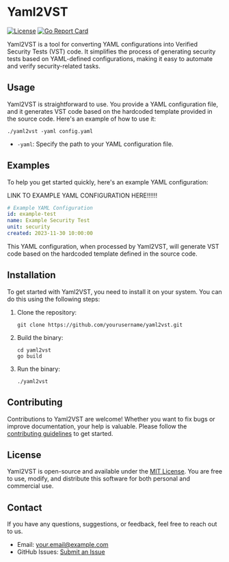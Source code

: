 # Yaml2VST

[![License](https://img.shields.io/badge/license-MIT-blue.svg)](LICENSE)
[![Go Report Card](https://goreportcard.com/badge/github.com/yourusername/yaml2vst)](https://goreportcard.com/report/github.com/yourusername/yaml2vst)

Yaml2VST is a tool for converting YAML configurations into Verified Security Tests (VST) code. It simplifies the process of generating security tests based on YAML-defined configurations, making it easy to automate and verify security-related tasks.

## Usage

Yaml2VST is straightforward to use. You provide a YAML configuration file, and it generates VST code based on the hardcoded template provided in the source code. Here's an example of how to use it:

```shell
./yaml2vst -yaml config.yaml
```

- `-yaml`: Specify the path to your YAML configuration file.

## Examples

To help you get started quickly, here's an example YAML configuration:

LINK TO EXAMPLE YAML CONFIGURATION HERE!!!!!!

```yaml
# Example YAML Configuration
id: example-test
name: Example Security Test
unit: security
created: 2023-11-30 10:00:00
```

This YAML configuration, when processed by Yaml2VST, will generate VST code based on the hardcoded template defined in the source code.

## Installation

To get started with Yaml2VST, you need to install it on your system. You can do this using the following steps:

1. Clone the repository:

   ```shell
   git clone https://github.com/yourusername/yaml2vst.git
   ```

2. Build the binary:

   ```shell
   cd yaml2vst
   go build
   ```

3. Run the binary:

   ```shell
   ./yaml2vst
   ```

## Contributing

Contributions to Yaml2VST are welcome! Whether you want to fix bugs or improve documentation, your help is valuable. Please follow the [contributing guidelines](CONTRIBUTING.md) to get started.

## License

Yaml2VST is open-source and available under the [MIT License](LICENSE). You are free to use, modify, and distribute this software for both personal and commercial use.

## Contact

If you have any questions, suggestions, or feedback, feel free to reach out to us.

- Email: your.email@example.com
- GitHub Issues: [Submit an Issue](https://github.com/yourusername/yaml2vst/issues)

